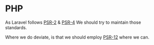 # PHP

As Laravel follows [PSR-2](https://github.com/php-fig/fig-standards/blob/master/accepted/PSR-2-coding-style-guide.md) & [PSR-4](https://github.com/php-fig/fig-standards/blob/master/accepted/PSR-4-autoloader.md)
We should try to maintain those standards.  

Where we do deviate, is that we should employ [PSR-12](https://www.php-fig.org/psr/psr-12/) where we can.

